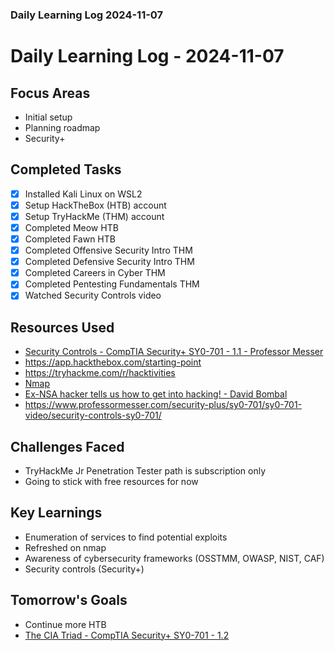 ### Daily Learning Log 2024-11-07

# Daily Learning Log - 2024-11-07

## Focus Areas
- Initial setup
- Planning roadmap
- Security+

## Completed Tasks
- [x] Installed Kali Linux on WSL2
- [x] Setup HackTheBox (HTB) account
- [x] Setup TryHackMe (THM) account
- [x] Completed Meow HTB
- [x] Completed Fawn HTB
- [x] Completed Offensive Security Intro THM
- [x] Completed Defensive Security Intro THM
- [x] Completed Careers in Cyber THM
- [x] Completed Pentesting Fundamentals THM
- [x] Watched Security Controls video

## Resources Used
- [Security Controls - CompTIA Security+ SY0-701 - 1.1 - Professor Messer](https://www.youtube.com/watch?v=STM3EUvL7wg)
- https://app.hackthebox.com/starting-point
- https://tryhackme.com/r/hacktivities
- [Nmap](https://nmap.org/)
- [Ex-NSA hacker tells us how to get into hacking! - David Bombal](https://www.youtube.com/watch?v=SFbV7sTSAlA)
- https://www.professormesser.com/security-plus/sy0-701/sy0-701-video/security-controls-sy0-701/

## Challenges Faced
- TryHackMe Jr Penetration Tester path is subscription only
- Going to stick with free resources for now

## Key Learnings
- Enumeration of services to find potential exploits
- Refreshed on nmap
- Awareness of cybersecurity frameworks (OSSTMM, OWASP, NIST, CAF)
- Security controls (Security+)

## Tomorrow's Goals
- Continue more HTB
- [The CIA Triad - CompTIA Security+ SY0-701 - 1.2](https://www.youtube.com/watch?v=SBcDGb9l6yo)
